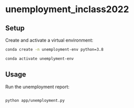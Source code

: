 # unemployment_inclass2022

## Setup 

Create and activate a virtual environment:

```sh
conda create -n unemployment-env python=3.8

conda activate unemplyment-env
```

## Usage

Run the unemployment report:

```sh

python app/unemployment.py

